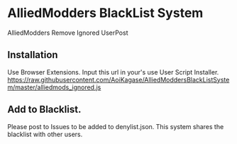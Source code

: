 # AlliedModders BlackList System
AlliedModders Remove Ignored UserPost

## Installation
Use Browser Extensions.
Input this url in your's use User Script Installer.
https://raw.githubusercontent.com/AoiKagase/AlliedModdersBlackListSystem/master/alliedmods_ignored.js

## Add to Blacklist.
Please post to Issues to be added to denylist.json.
This system shares the blacklist with other users.
